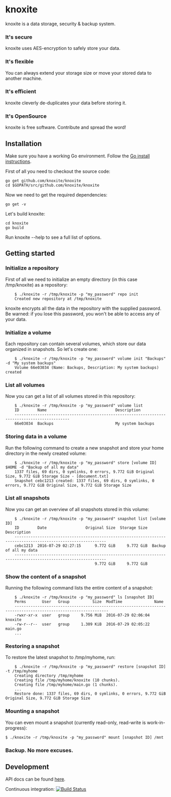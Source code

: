 knoxite
=======

knoxite is a data storage, security & backup system.

### It's secure
knoxite uses AES-encryption to safely store your data.
### It's flexible
You can always extend your storage size or move your stored data to another machine.
### It's efficient
knoxite cleverly de-duplicates your data before storing it.
### It's OpenSource
knoxite is free software. Contribute and spread the word!

## Installation

Make sure you have a working Go environment. Follow the [Go install instructions](http://golang.org/doc/install.html).

First of all you need to checkout the source code:

    go get github.com/knoxite/knoxite
    cd $GOPATH/src/github.com/knoxite/knoxite

Now we need to get the required dependencies:

    go get -v

Let's build knoxite:

    cd knoxite
    go build

Run knoxite --help to see a full list of options.

## Getting started

### Initialize a repository
First of all we need to initialize an empty directory (in this case /tmp/knoxite) as a repository:

```
    $ ./knoxite -r /tmp/knoxite -p "my_password" repo init
    Created new repository at /tmp/knoxite
```

knoxite encrypts all the data in the repository with the supplied password. Be
warned: if you lose this password, you won't be able to access any of your data.

### Initialize a volume
Each repository can contain several volumes, which store our data organized in snapshots. So let's create one:

```
    $ ./knoxite -r /tmp/knoxite -p "my_password" volume init "Backups" -d "My system backups"
    Volume 66e03034 (Name: Backups, Description: My system backups) created
```

### List all volumes
Now you can get a list of all volumes stored in this repository:

```
    $ ./knoxite -r /tmp/knoxite -p "my_password" volume list
    ID        Name                              Description                                       
    ----------------------------------------------------------------------------------------------
    66e03034  Backups                           My system backups
```

### Storing data in a volume
Run the following command to create a new snapshot and store your home directory in the newly created volume:

```
    $ ./knoxite -r /tmp/knoxite -p "my_password" store [volume ID] $HOME -d "Backup of all my data"
    1337 files, 69 dirs, 0 symlinks, 0 errors, 9.772 GiB Original Size, 9.772 GiB Storage Size - [document.txt]
    Snapshot cebc1213 created: 1337 files, 69 dirs, 0 symlinks, 0 errors, 9.772 GiB Original Size, 9.772 GiB Storage Size
```

### List all snapshots
Now you can get an overview of all snapshots stored in this volume:

```
    $ ./knoxite -r /tmp/knoxite -p "my_password" snapshot list [volume ID]
    ID        Date                 Original Size  Storage Size  Description                                       
    --------------------------------------------------------------------------------------------------------------
    cebc1213  2016-07-29 02:27:15      9.772 GiB     9.772 GiB  Backup of all my data                             
    --------------------------------------------------------------------------------------------------------------
                                       9.772 GiB     9.772 GiB
```

### Show the content of a snapshot
Running the following command lists the entire content of a snapshot:

```
    $ ./knoxite -r /tmp/knoxite -p "my_password" ls [snapshot ID]
    Perms       User   Group          Size  ModTime              Name                                              
    ---------------------------------------------------------------------------------------------------------------
    -rwxr-xr-x  user   group     9.756 MiB  2016-07-29 02:06:04  knoxite                                           
    -rw-r--r--  user   group     1.309 KiB  2016-07-29 02:05:22  main.go                                           
    ...
```

### Restoring a snapshot
To restore the latest snapshot to /tmp/myhome, run:

```
    $ ./knoxite -r /tmp/knoxite -p "my_password" restore [snapshot ID] -t /tmp/myhome
    Creating directory /tmp/myhome
    Creating file /tmp/myhome/knoxite (10 chunks).
    Creating file /tmp/myhome/main.go (1 chunks).
    ...
    Restore done: 1337 files, 69 dirs, 0 symlinks, 0 errors, 9.772 GiB Original Size, 9.772 GiB Storage Size
```

### Mounting a snapshot
You can even mount a snapshot (currently read-only, read-write is work-in-progress):

    $ ./knoxite -r /tmp/knoxite -p "my_password" mount [snapshot ID] /mnt

### Backup. No more excuses.

## Development

API docs can be found [here](http://godoc.org/github.com/knoxite/knoxite).

Continuous integration: [![Build Status](https://secure.travis-ci.org/knoxite/knoxite.png)](http://travis-ci.org/knoxite/knoxite)
